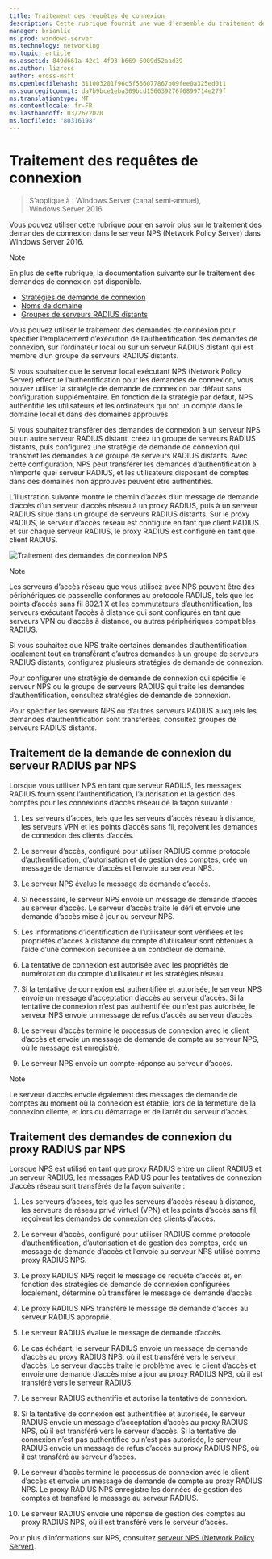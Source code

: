 ```yaml
---
title: Traitement des requêtes de connexion
description: Cette rubrique fournit une vue d’ensemble du traitement des demandes de connexion au serveur de stratégie réseau dans Windows Server 2016.
manager: brianlic
ms.prod: windows-server
ms.technology: networking
ms.topic: article
ms.assetid: 849d661a-42c1-4f93-b669-6009d52aad39
ms.author: lizross
author: eross-msft
ms.openlocfilehash: 311003201f96c5f566077867b09fee0a325ed011
ms.sourcegitcommit: da7b9bce1eba369bcd156639276f6899714e279f
ms.translationtype: MT
ms.contentlocale: fr-FR
ms.lasthandoff: 03/26/2020
ms.locfileid: "80316198"
---
```

# <a name="connection-request-processing"></a>Traitement des requêtes de connexion

>S’applique à : Windows Server (canal semi-annuel), Windows Server 2016

Vous pouvez utiliser cette rubrique pour en savoir plus sur le traitement des demandes de connexion dans le serveur NPS (Network Policy Server) dans Windows Server 2016.

>[!NOTE]
>En plus de cette rubrique, la documentation suivante sur le traitement des demandes de connexion est disponible.
> - [Stratégies de demande de connexion](nps-crp-crpolicies.md)
> - [Noms de domaine](nps-crp-realm-names.md)
> - [Groupes de serveurs RADIUS distants](nps-crp-rrsg.md)

Vous pouvez utiliser le traitement des demandes de connexion pour spécifier l’emplacement d’exécution de l’authentification des demandes de connexion, sur l’ordinateur local ou sur un serveur RADIUS distant qui est membre d’un groupe de serveurs RADIUS distants. 

Si vous souhaitez que le serveur local exécutant NPS (Network Policy Server) effectue l’authentification pour les demandes de connexion, vous pouvez utiliser la stratégie de demande de connexion par défaut sans configuration supplémentaire. En fonction de la stratégie par défaut, NPS authentifie les utilisateurs et les ordinateurs qui ont un compte dans le domaine local et dans des domaines approuvés.

Si vous souhaitez transférer des demandes de connexion à un serveur NPS ou un autre serveur RADIUS distant, créez un groupe de serveurs RADIUS distants, puis configurez une stratégie de demande de connexion qui transmet les demandes à ce groupe de serveurs RADIUS distants. Avec cette configuration, NPS peut transférer les demandes d’authentification à n’importe quel serveur RADIUS, et les utilisateurs disposant de comptes dans des domaines non approuvés peuvent être authentifiés.

L’illustration suivante montre le chemin d’accès d’un message de demande d’accès d’un serveur d’accès réseau à un proxy RADIUS, puis à un serveur RADIUS situé dans un groupe de serveurs RADIUS distants. Sur le proxy RADIUS, le serveur d’accès réseau est configuré en tant que client RADIUS. et sur chaque serveur RADIUS, le proxy RADIUS est configuré en tant que client RADIUS.


![Traitement des demandes de connexion NPS](../../media/Nps-Connection-Request-Processing/Nps-Connection-Request-Processing.jpg)


>[!NOTE]
>Les serveurs d’accès réseau que vous utilisez avec NPS peuvent être des périphériques de passerelle conformes au protocole RADIUS, tels que les points d’accès sans fil 802.1 X et les commutateurs d’authentification, les serveurs exécutant l’accès à distance qui sont configurés en tant que serveurs VPN ou d’accès à distance, ou autres périphériques compatibles RADIUS.

Si vous souhaitez que NPS traite certaines demandes d’authentification localement tout en transférant d’autres demandes à un groupe de serveurs RADIUS distants, configurez plusieurs stratégies de demande de connexion.

Pour configurer une stratégie de demande de connexion qui spécifie le serveur NPS ou le groupe de serveurs RADIUS qui traite les demandes d’authentification, consultez stratégies de demande de connexion.

Pour spécifier les serveurs NPS ou d’autres serveurs RADIUS auxquels les demandes d’authentification sont transférées, consultez groupes de serveurs RADIUS distants.

## <a name="nps-as-a-radius-server-connection-request-processing"></a>Traitement de la demande de connexion du serveur RADIUS par NPS

Lorsque vous utilisez NPS en tant que serveur RADIUS, les messages RADIUS fournissent l’authentification, l’autorisation et la gestion des comptes pour les connexions d’accès réseau de la façon suivante :

1. Les serveurs d’accès, tels que les serveurs d’accès réseau à distance, les serveurs VPN et les points d’accès sans fil, reçoivent les demandes de connexion des clients d’accès. 

2. Le serveur d’accès, configuré pour utiliser RADIUS comme protocole d’authentification, d’autorisation et de gestion des comptes, crée un message de demande d’accès et l’envoie au serveur NPS. 

3. Le serveur NPS évalue le message de demande d’accès. 

4. Si nécessaire, le serveur NPS envoie un message de demande d’accès au serveur d’accès. Le serveur d’accès traite le défi et envoie une demande d’accès mise à jour au serveur NPS. 

5. Les informations d’identification de l’utilisateur sont vérifiées et les propriétés d’accès à distance du compte d’utilisateur sont obtenues à l’aide d’une connexion sécurisée à un contrôleur de domaine. 

6. La tentative de connexion est autorisée avec les propriétés de numérotation du compte d’utilisateur et les stratégies réseau. 

7. Si la tentative de connexion est authentifiée et autorisée, le serveur NPS envoie un message d’acceptation d’accès au serveur d’accès. Si la tentative de connexion n’est pas authentifiée ou n’est pas autorisée, le serveur NPS envoie un message de refus d’accès au serveur d’accès. 

8. Le serveur d’accès termine le processus de connexion avec le client d’accès et envoie un message de demande de compte au serveur NPS, où le message est enregistré. 

9. Le serveur NPS envoie un compte-réponse au serveur d’accès. 

>[!NOTE]
>Le serveur d’accès envoie également des messages de demande de comptes au moment où la connexion est établie, lors de la fermeture de la connexion cliente, et lors du démarrage et de l’arrêt du serveur d’accès.

## <a name="nps-as-a-radius-proxy-connection-request-processing"></a>Traitement des demandes de connexion du proxy RADIUS par NPS

Lorsque NPS est utilisé en tant que proxy RADIUS entre un client RADIUS et un serveur RADIUS, les messages RADIUS pour les tentatives de connexion d’accès réseau sont transférés de la façon suivante :

1. Les serveurs d’accès, tels que les serveurs d’accès réseau à distance, les serveurs de réseau privé virtuel (VPN) et les points d’accès sans fil, reçoivent les demandes de connexion des clients d’accès.

2. Le serveur d’accès, configuré pour utiliser RADIUS comme protocole d’authentification, d’autorisation et de gestion des comptes, crée un message de demande d’accès et l’envoie au serveur NPS utilisé comme proxy RADIUS NPS.

3. Le proxy RADIUS NPS reçoit le message de requête d’accès et, en fonction des stratégies de demande de connexion configurées localement, détermine où transférer le message de demande d’accès.

4. Le proxy RADIUS NPS transfère le message de demande d’accès au serveur RADIUS approprié.

5. Le serveur RADIUS évalue le message de demande d’accès.

6. Le cas échéant, le serveur RADIUS envoie un message de demande d’accès au proxy RADIUS NPS, où il est transféré vers le serveur d’accès. Le serveur d’accès traite le problème avec le client d’accès et envoie une demande d’accès mise à jour au proxy RADIUS NPS, où il est transféré vers le serveur RADIUS.

7. Le serveur RADIUS authentifie et autorise la tentative de connexion.

8. Si la tentative de connexion est authentifiée et autorisée, le serveur RADIUS envoie un message d’acceptation d’accès au proxy RADIUS NPS, où il est transféré vers le serveur d’accès. Si la tentative de connexion n’est pas authentifiée ou n’est pas autorisée, le serveur RADIUS envoie un message de refus d’accès au proxy RADIUS NPS, où il est transféré au serveur d’accès.

9. Le serveur d’accès termine le processus de connexion avec le client d’accès et envoie un message de demande de compte au proxy RADIUS NPS. Le proxy RADIUS NPS enregistre les données de gestion des comptes et transfère le message au serveur RADIUS.

10. Le serveur RADIUS envoie une réponse de gestion des comptes au proxy RADIUS NPS, où il est transféré vers le serveur d’accès.

Pour plus d’informations sur NPS, consultez [serveur NPS (Network Policy Server)](nps-top.md).
